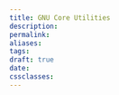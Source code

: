 ```yaml
---
title: GNU Core Utilities
description: 
permalink: 
aliases: 
tags: 
draft: true
date: 
cssclasses:
---
```

